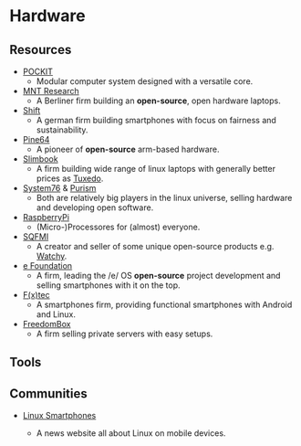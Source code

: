 # Hardware

## Resources

* [POCKIT](https://pockit.ai)
  * Modular computer system designed with a versatile core.
* [MNT Research](https://mntmn.com)
  * A Berliner firm building an **open-source**, open hardware laptops.
* [Shift](https://www.shiftphones.com)
  * A german firm building smartphones with focus on fairness and sustainability.
* [Pine64](https://www.pine64.org)
  * A pioneer of **open-source** arm-based hardware.
* [Slimbook](https://slimbook.es)
  * A firm building wide range of linux laptops with generally better prices as [Tuxedo](https://www.tuxedocomputers.com).
* [System76](https://system76.com) & [Purism](https://puri.sm)
  * Both are relatively big players in the linux universe, selling hardware and developing open software.
* [RaspberryPi](https://www.raspberrypi.org)
  * (Micro-)Processores for (almost) everyone.
* [SQFMI](https://sqfmi.com)
  * A creator and seller of some unique open-source products e.g. [Watchy](https://sqfmi.com/work/watchy).
* [e Foundation](https://e.foundation)
  * A firm, leading the /e/ OS **open-source** project development and selling smartphones with it on the top.
* [F(x)tec](https://www.fxtec.com)
  * A smartphones firm, providing functional smartphones with Android and Linux.
* [FreedomBox](https://freedombox.org)
  * A firm selling private servers with easy setups.

## Tools

## Communities

* [Linux Smartphones](https://linuxsmartphones.com)
  
  * A news website all about Linux on mobile devices.
